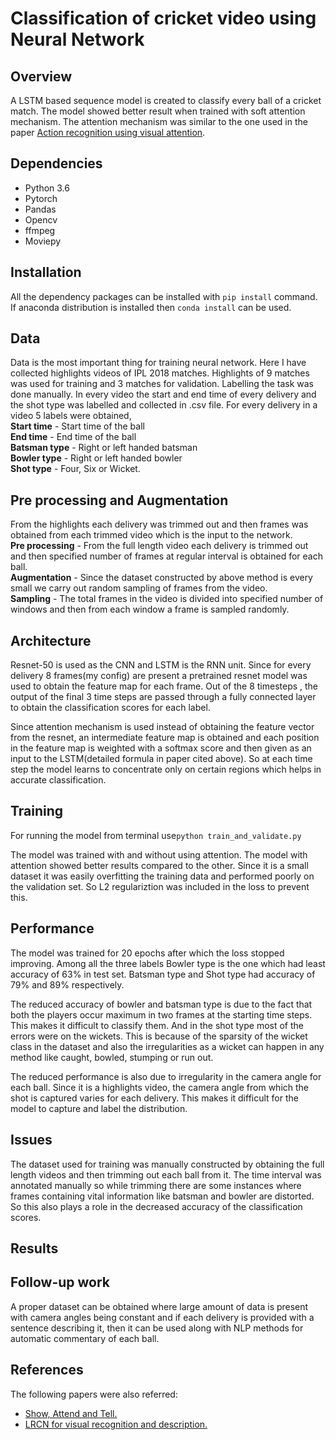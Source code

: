 # Classification of cricket video using Neural Network

## Overview

A LSTM based sequence model is created to classify every ball of a cricket match.  The model showed better result when trained with soft attention mechanism.  The attention mechanism was similar to the one used in the paper [Action recognition using visual attention](https://arxiv.org/pdf/1511.04119.pdf). 

## Dependencies

 - Python 3.6
 - Pytorch
 - Pandas
 - Opencv
 - ffmpeg
 - Moviepy

## Installation

All the dependency packages can be installed with `pip install` command.
If anaconda distribution is installed then `conda install` can be used.

## Data
Data is the most important thing for training neural network. Here I have collected highlights videos of IPL 2018 matches.  Highlights of 9 matches was used for training and 3 matches for validation.  Labelling the task was done manually.  In every video the start and end time of every delivery and the shot type was labelled and collected in .csv file. For every delivery in a video 5 labels were obtained,<br>
**Start time** - Start time of the ball<br>
**End time** - End time of the ball<br>
**Batsman type** - Right or left handed batsman<br>
**Bowler type** - Right or left handed bowler<br>
**Shot type** - Four, Six or Wicket.<br>

## Pre processing and Augmentation

From the highlights each delivery was trimmed out and then frames was obtained from each trimmed video which is the input to the network.<br>
**Pre processing** - From the full length video each delivery is trimmed out and then specified number of frames at regular interval is obtained for each ball.<br>
**Augmentation** - Since the dataset constructed by above method is every small we carry out random sampling of frames from the video.<br>
**Sampling** - The total frames in the video is divided into specified number of windows and then from each window a frame is sampled randomly.<br>


## Architecture
Resnet-50 is used as the CNN and LSTM is the RNN unit. Since for every delivery 8 frames(my config) are present a pretrained resnet model was used to obtain the  feature map for each frame.  Out of the 8 timesteps , the output of the final 3 time steps are passed through a fully connected layer to obtain the classification scores for each label.

Since attention mechanism is used instead of obtaining the feature vector from the resnet, an intermediate feature map is obtained and each position in the feature map is weighted with a softmax score and then given as an input to the LSTM(detailed formula in paper cited above).
So at each time step the model learns to concentrate only on certain regions which helps in accurate classification. 

## Training
For running the model from terminal use`python train_and_validate.py`

The model was trained with and without using attention. The model with attention showed better results compared to the other. Since it is a small dataset it was easily overfitting the training data and performed poorly on the validation set. So L2 regulariztion was included in the loss to prevent this.

## Performance
The model was trained for 20 epochs after which the loss stopped improving.  Among all the three labels Bowler type is the one which had least accuracy of 63% in test set. Batsman type and Shot type had accuracy of 79% and 89% respectively.

The reduced accuracy of bowler and batsman type is due to the fact that both the players occur maximum in two frames at the starting time steps. This makes it difficult to classify them. And in the shot type most of the errors were on the wickets.  This is because of the sparsity of the wicket class in the dataset and also the irregularities as a wicket can happen in any method like caught, bowled, stumping or run out.

The reduced performance is also due to irregularity in the camera angle for each ball. Since it is a highlights video,  the camera angle from which the shot is captured varies for each delivery. This makes it difficult for the model to capture and label the distribution.

## Issues
The dataset used for training was manually constructed by obtaining the full length videos and then trimming out each ball from it.  The time interval was annotated manually so while trimming there are some instances where frames containing vital information like batsman and bowler are distorted. So this also plays a role in the decreased accuracy of the classification scores.  

## Results


## Follow-up work
A proper dataset can be obtained where large amount of data is present with camera angles being constant and if each delivery is provided with a sentence describing it, then it can be used along with NLP methods for automatic commentary of each ball.

## References
The following papers were also referred:

 - [Show, Attend and Tell.](https://arxiv.org/pdf/1502.03044.pdf)
 - [LRCN for visual recognition and description.](https://arxiv.org/pdf/1411.4389.pdf)
 
